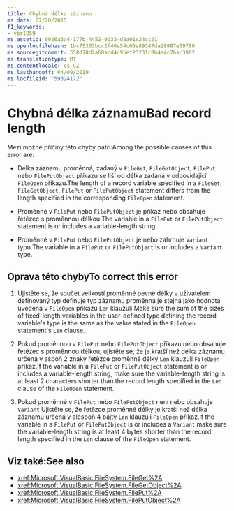 ```yaml
---
title: Chybná délka záznamu
ms.date: 07/20/2015
f1_keywords:
- vbrID59
ms.assetid: 0926a3a4-177b-4452-9b33-d8a01e24cc21
ms.openlocfilehash: 1bc75303bcc2f46e54c06e89347da28997e59786
ms.sourcegitcommit: 558d78d2a68acd4c95ef23231c8b4e4c7bac3902
ms.translationtype: MT
ms.contentlocale: cs-CZ
ms.lasthandoff: 04/09/2019
ms.locfileid: "59324172"
---
```

# <a name="bad-record-length"></a><span data-ttu-id="800f4-102">Chybná délka záznamu</span><span class="sxs-lookup"><span data-stu-id="800f4-102">Bad record length</span></span>
<span data-ttu-id="800f4-103">Mezi možné příčiny této chyby patří:</span><span class="sxs-lookup"><span data-stu-id="800f4-103">Among the possible causes of this error are:</span></span>  
  
-   <span data-ttu-id="800f4-104">Délka záznamu proměnná, zadaný v `FileGet`, `FileGetObject`, `FilePut` nebo `FilePutObject` příkazu se liší od délka zadaná v odpovídající `FileOpen` příkazu.</span><span class="sxs-lookup"><span data-stu-id="800f4-104">The length of a record variable specified in a `FileGet`, `FileGetObject`, `FilePut` or `FilePutObject` statement differs from the length specified in the corresponding `FileOpen` statement.</span></span>  
  
-   <span data-ttu-id="800f4-105">Proměnné v `FilePut` nebo `FilePutObject` je příkaz nebo obsahuje řetězec s proměnnou délkou.</span><span class="sxs-lookup"><span data-stu-id="800f4-105">The variable in a `FilePut` or `FilePutObject` statement is or includes a variable-length string.</span></span>  
  
-   <span data-ttu-id="800f4-106">Proměnné v `FilePut` nebo `FilePutObject` je nebo zahrnuje `Variant` typu.</span><span class="sxs-lookup"><span data-stu-id="800f4-106">The variable in a `FilePut` or `FilePutObject` is or includes a `Variant` type.</span></span>  
  
## <a name="to-correct-this-error"></a><span data-ttu-id="800f4-107">Oprava této chyby</span><span class="sxs-lookup"><span data-stu-id="800f4-107">To correct this error</span></span>  
  
1. <span data-ttu-id="800f4-108">Ujistěte se, že součet velikostí proměnné pevné délky v uživatelem definovaný typ definuje typ záznamu proměnná je stejná jako hodnota uvedená v `FileOpen` příkazu `Len` klauzuli.</span><span class="sxs-lookup"><span data-stu-id="800f4-108">Make sure the sum of the sizes of fixed-length variables in the user-defined type defining the record variable's type is the same as the value stated in the `FileOpen` statement's `Len` clause.</span></span>  
  
2. <span data-ttu-id="800f4-109">Pokud proměnnou v `FilePut` nebo `FilePutObject` příkazu nebo obsahuje řetězec s proměnnou délkou, ujistěte se, že je kratší než délka záznamu určená v aspoň 2 znaky řetězce proměnné délky `Len` klauzuli `FileOpen` příkaz.</span><span class="sxs-lookup"><span data-stu-id="800f4-109">If the variable in a `FilePut` or `FilePutObject` statement is or includes a variable-length string, make sure the variable-length string is at least 2 characters shorter than the record length specified in the `Len` clause of the `FileOpen` statement.</span></span>  
  
3. <span data-ttu-id="800f4-110">Pokud proměnné v `FilePut` nebo `FilePutObject` není nebo obsahuje `Variant` Ujistěte se, že řetězce proměnné délky je kratší než délka záznamu určená v alespoň 4 bajty `Len` klauzuli `FileOpen` příkaz.</span><span class="sxs-lookup"><span data-stu-id="800f4-110">If the variable in a `FilePut` or `FilePutObject` is or includes a `Variant` make sure the variable-length string is at least 4 bytes shorter than the record length specified in the `Len` clause of the `FileOpen` statement.</span></span>  
  
## <a name="see-also"></a><span data-ttu-id="800f4-111">Viz také:</span><span class="sxs-lookup"><span data-stu-id="800f4-111">See also</span></span>

- <xref:Microsoft.VisualBasic.FileSystem.FileGet%2A>
- <xref:Microsoft.VisualBasic.FileSystem.FileGetObject%2A>
- <xref:Microsoft.VisualBasic.FileSystem.FilePut%2A>
- <xref:Microsoft.VisualBasic.FileSystem.FilePutObject%2A>
